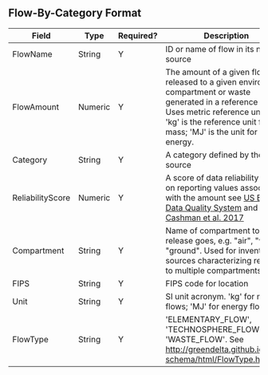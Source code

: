 ## Flow-By-Category Format

Field | Type | Required? | Description
----- | ---- | --------  | -----------
FlowName | String | Y | ID or name of flow in its native source
FlowAmount | Numeric | Y | The amount of a given flow released to a given environment compartment or waste generated in a reference unit. Uses metric reference units. 'kg' is the reference unit for mass; 'MJ' is the unit for energy. 
Category | String | Y | A category defined by the source
ReliabilityScore | Numeric | Y | A score of data reliability based on reporting values associated with the amount see [US EPA Data Quality System](https://cfpub.epa.gov/si/si_public_record_report.cfm?dirEntryId=321834) and [Cashman et al. 2017](http://dx.doi.org/10.1021/acs.est.6b02160)
Compartment | String | Y | Name of compartment to which release goes, e.g. "air", "water", "ground". Used for inventory sources characterizing releases to multiple compartments.
FIPS | String | Y | FIPS code for location 
Unit | String | Y | SI unit acronym. 'kg' for mass flows; 'MJ' for energy flows
FlowType | String | Y | 'ELEMENTARY_FLOW', 'TECHNOSPHERE_FLOW', or 'WASTE_FLOW'. See http://greendelta.github.io/olca-schema/html/FlowType.html